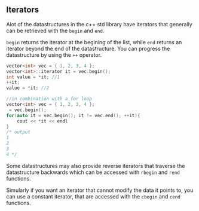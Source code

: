 
## Iterators
Alot of the datastructures in the c++ std library have iterators that generally can be retrieved with the `begin` and `end`.

`begin` returns the iterator at the begining of the list, while `end` returns an iterator beyond the end of the datastructure. You can progress the datastructure by using the `++` operator.

```cpp
vector<int> vec = { 1, 2, 3, 4 };
vector<int>::iterator it = vec.begin();
int value = *it; //1
++it;
value = *it; //2
```

```cpp
//in combination with a for loop
vector<int> vec = { 1, 2, 3, 4 };
 = vec.begin();
for(auto it = vec.begin(); it != vec.end(); ++it){
	cout << *it << endl
}
/* output
1
2
3
4 */
```
Some datastructures may also provide reverse iterators that traverse the datastructure backwards which can be accessed with `rbegin` and `rend` functions. 

Simularly if you want an iterator that cannot modify the data it points to, you can use a constant iterator, that are accessed with the `cbegin` and `cend` functions.